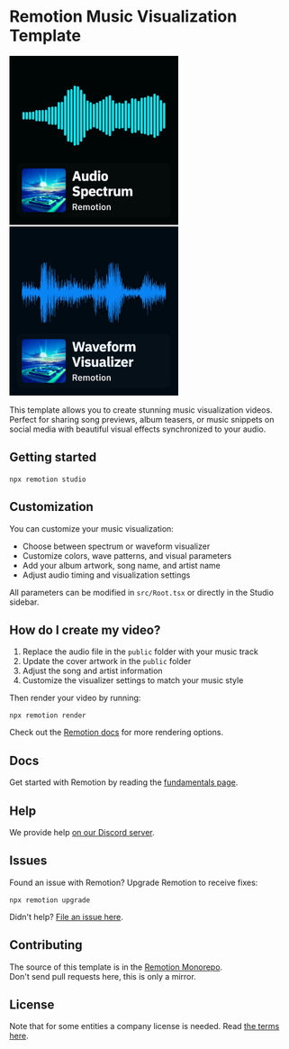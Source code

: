 # Remotion Music Visualization Template

<div class='grid' markdown>
  <img alt='Spectrum Visualizer' width='300px' src='./spectrum-demo.jpeg' />
  <img alt='Waveform Visualizer' width='300px' src='./waveform-demo.jpeg' />
</div>

This template allows you to create stunning music visualization videos. Perfect for sharing song previews, album teasers, or music snippets on social media with beautiful visual effects synchronized to your audio.

## Getting started

```
npx remotion studio
```

## Customization

You can customize your music visualization:

- Choose between spectrum or waveform visualizer
- Customize colors, wave patterns, and visual parameters
- Add your album artwork, song name, and artist name
- Adjust audio timing and visualization settings

All parameters can be modified in `src/Root.tsx` or directly in the Studio sidebar.

## How do I create my video?

1. Replace the audio file in the `public` folder with your music track
2. Update the cover artwork in the `public` folder
3. Adjust the song and artist information
4. Customize the visualizer settings to match your music style

Then render your video by running:

```console
npx remotion render
```

Check out the [Remotion docs](/docs/render/) for more rendering options.

## Docs

Get started with Remotion by reading the [fundamentals page](https://www.remotion.dev/docs/the-fundamentals).

## Help

We provide help [on our Discord server](https://discord.gg/6VzzNDwUwV).

## Issues

Found an issue with Remotion? Upgrade Remotion to receive fixes:

```
npx remotion upgrade
```

Didn't help? [File an issue here](https://github.com/remotion-dev/remotion/issues/new).

## Contributing

The source of this template is in the [Remotion Monorepo](https://github.com/remotion-dev/remotion/tree/main/packages/template-music-visualization).  
Don't send pull requests here, this is only a mirror.

## License

Note that for some entities a company license is needed. Read [the terms here](https://github.com/remotion-dev/remotion/blob/main/LICENSE.md).
